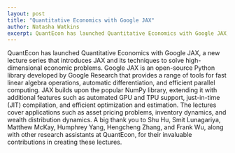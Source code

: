 ```yaml
---
layout: post
title: "Quantitative Economics with Google JAX"
author: Natasha Watkins
excerpt: QuantEcon has launched Quantitative Economics with Google JAX, a new lecture series that introduces JAX and its techniques to solve high-dimensional economic problems.
---
```


QuantEcon has launched Quantitative Economics with Google JAX, a new lecture series that introduces JAX and its techniques to solve high-dimensional economic problems. Google JAX is an open-source Python library developed by Google Research that provides a range of tools for fast linear algebra operations, automatic differentiation, and efficient parallel computing. JAX builds upon the popular NumPy library, extending it with additional features such as automated GPU and TPU support, just-in-time (JIT) compilation, and efficient optimization and estimation. The lectures cover applications such as asset pricing problems, inventory dynamics, and wealth distribution dynamics. A big thank you to Shu Hu, Smit Lunagariya, Matthew McKay, Humphrey Yang, Hengcheng Zhang, and Frank Wu, along with other research assistants at QuantEcon, for their invaluable contributions in creating these lectures.